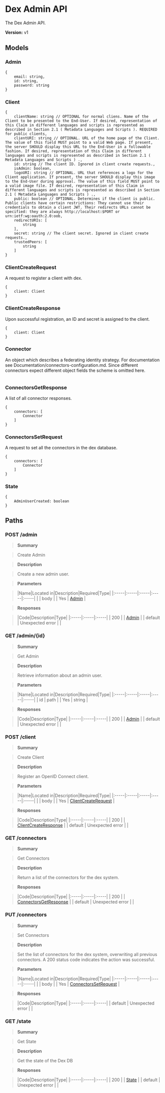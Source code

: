 
# Dex Admin API

The Dex Admin API.

__Version:__ v1

## Models


### Admin



```
{
    email: string,
    id: string,
    password: string
}
```

### Client



```
{
    clientName: string // OPTIONAL for normal cliens. Name of the Client to be presented to the End-User. If desired, representation of this Claim in different languages and scripts is represented as described in Section 2.1 ( Metadata Languages and Scripts ). REQUIRED for public clients,
    clientURI: string // OPTIONAL. URL of the home page of the Client. The value of this field MUST point to a valid Web page. If present, the server SHOULD display this URL to the End-User in a followable fashion. If desired, representation of this Claim in different languages and scripts is represented as described in Section 2.1 ( Metadata Languages and Scripts ) .,
    id: string // The client ID. Ignored in client create requests.,
    isAdmin: boolean,
    logoURI: string // OPTIONAL. URL that references a logo for the Client application. If present, the server SHOULD display this image to the End-User during approval. The value of this field MUST point to a valid image file. If desired, representation of this Claim in different languages and scripts is represented as described in Section 2.1 ( Metadata Languages and Scripts ) .,
    public: boolean // OPTIONAL. Determines if the client is public. Public clients have certain restrictions: They cannot use their credentials to obtain a client JWT. Their redirects URLs cannot be specified: they are always http://localhost:$PORT or urn:ietf:wg:oauth:2.0:oob,
    redirectURIs: [
        string
    ],
    secret: string // The client secret. Ignored in client create requests.,
    trustedPeers: [
        string
    ]
}
```

### ClientCreateRequest

A request to register a client with dex.

```
{
    client: Client
}
```

### ClientCreateResponse

Upon successful registration, an ID and secret is assigned to the client.

```
{
    client: Client
}
```

### Connector

An object which describes a federating identity strategy. For documentation see Documentation/connectors-configuration.md. Since different connectors expect different object fields the scheme is omitted here.

```

```

### ConnectorsGetResponse

A list of all connector responses.

```
{
    connectors: [
        Connector
    ]
}
```

### ConnectorsSetRequest

A request to set all the connectors in the dex database.

```
{
    connectors: [
        Connector
    ]
}
```

### State



```
{
    AdminUserCreated: boolean
}
```


## Paths


### POST /admin

> __Summary__

> Create Admin

> __Description__

> Create a new admin user.


> __Parameters__

> |Name|Located in|Description|Required|Type|
|:-----|:-----|:-----|:-----|:-----|
|  | body |  | Yes | [Admin](#admin) | 


> __Responses__

> |Code|Description|Type|
|:-----|:-----|:-----|
| 200 |  | [Admin](#admin) |
| default | Unexpected error |  |


### GET /admin/{id}

> __Summary__

> Get Admin

> __Description__

> Retrieve information about an admin user.


> __Parameters__

> |Name|Located in|Description|Required|Type|
|:-----|:-----|:-----|:-----|:-----|
| id | path |  | Yes | string | 


> __Responses__

> |Code|Description|Type|
|:-----|:-----|:-----|
| 200 |  | [Admin](#admin) |
| default | Unexpected error |  |


### POST /client

> __Summary__

> Create Client

> __Description__

> Register an OpenID Connect client.


> __Parameters__

> |Name|Located in|Description|Required|Type|
|:-----|:-----|:-----|:-----|:-----|
|  | body |  | Yes | [ClientCreateRequest](#clientcreaterequest) | 


> __Responses__

> |Code|Description|Type|
|:-----|:-----|:-----|
| 200 |  | [ClientCreateResponse](#clientcreateresponse) |
| default | Unexpected error |  |


### GET /connectors

> __Summary__

> Get Connectors

> __Description__

> Return a list of the connectors for the dex system.


> __Responses__

> |Code|Description|Type|
|:-----|:-----|:-----|
| 200 |  | [ConnectorsGetResponse](#connectorsgetresponse) |
| default | Unexpected error |  |


### PUT /connectors

> __Summary__

> Set Connectors

> __Description__

> Set the list of connectors for the dex system, overwriting all previous connectors. A 200 status code indicates the action was successful.


> __Parameters__

> |Name|Located in|Description|Required|Type|
|:-----|:-----|:-----|:-----|:-----|
|  | body |  | Yes | [ConnectorsSetRequest](#connectorssetrequest) | 


> __Responses__

> |Code|Description|Type|
|:-----|:-----|:-----|
| default | Unexpected error |  |


### GET /state

> __Summary__

> Get State

> __Description__

> Get the state of the Dex DB


> __Responses__

> |Code|Description|Type|
|:-----|:-----|:-----|
| 200 |  | [State](#state) |
| default | Unexpected error |  |


